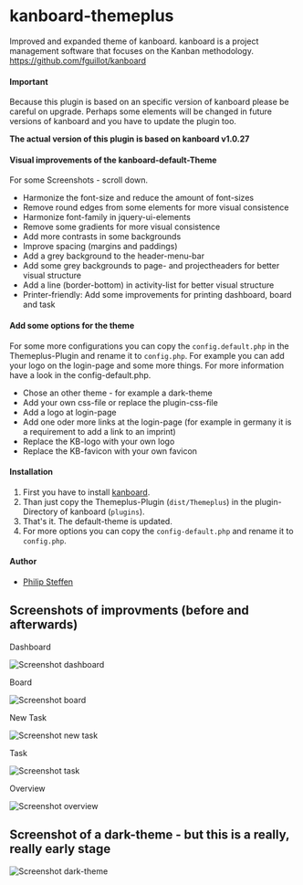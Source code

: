 # kanboard-themeplus
Improved and expanded theme of kanboard.
kanboard is a project management software that focuses on the Kanban methodology.
https://github.com/fguillot/kanboard



#### Important

Because this plugin is based on an specific version of kanboard
please be careful on upgrade. Perhaps some elements will be changed in future
versions of kanboard and you have to update the plugin too.

**The actual version of this plugin is based on kanboard v1.0.27**



#### Visual improvements of the kanboard-default-Theme

For some Screenshots - scroll down.

* Harmonize the font-size and reduce the amount of font-sizes
* Remove round edges from some elements for more visual consistence
* Harmonize font-family in jquery-ui-elements
* Remove some gradients for more visual consistence
* Add more contrasts in some backgrounds
* Improve spacing (margins and paddings)
* Add a grey background to the header-menu-bar
* Add some grey backgrounds to page- and projectheaders for better visual structure
* Add a line (border-bottom) in activity-list for better visual structure
* Printer-friendly: Add some improvements for printing dashboard, board and task


#### Add some options for the theme

For some more configurations you can copy the `config.default.php` in the
Themeplus-Plugin and rename it to `config.php`. For example you can add your logo
on the login-page and some more things. For more information have a look in the
config-default.php.

* Chose an other theme - for example a dark-theme
* Add your own css-file or replace the plugin-css-file
* Add a logo at login-page
* Add one oder more links at the login-page (for example in germany it
  is a requirement to add a link to an imprint)
* Replace the KB-logo with your own logo
* Replace the KB-favicon with your own favicon



#### Installation

1. First you have to install [kanboard](https://github.com/fguillot/kanboard).
1. Than just copy the Themeplus-Plugin (`dist/Themeplus`) in the plugin-Directory
   of kanboard (`plugins`).
1. That's it. The default-theme is updated.
1. For more options you can copy the `config-default.php` and rename it to `config.php`.



#### Author

* [Philip Steffen](https://github.com/phsteffen)



## Screenshots of improvments (before and afterwards)

Dashboard

![Screenshot dashboard](https://github.com/phsteffen/kanboard-themeplus/raw/master/screenshots/dashboard.png)

Board

![Screenshot board](https://github.com/phsteffen/kanboard-themeplus/raw/master/screenshots/board.png)

New Task

![Screenshot new task](https://github.com/phsteffen/kanboard-themeplus/raw/master/screenshots/newtask.png)

Task

![Screenshot task](https://github.com/phsteffen/kanboard-themeplus/raw/master/screenshots/task.png)

Overview

![Screenshot overview](https://github.com/phsteffen/kanboard-themeplus/raw/master/screenshots/overview.png)


## Screenshot of a dark-theme - but this is a really, really early stage

![Screenshot dark-theme](https://github.com/phsteffen/kanboard-themeplus/raw/master/screenshots/dark.png)
